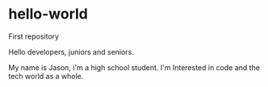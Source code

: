 # hello-world
First repository

Hello developers, juniors and seniors.

My name is Jason, i'm a high school student.
I'm Interested in code and the tech world as a whole.
